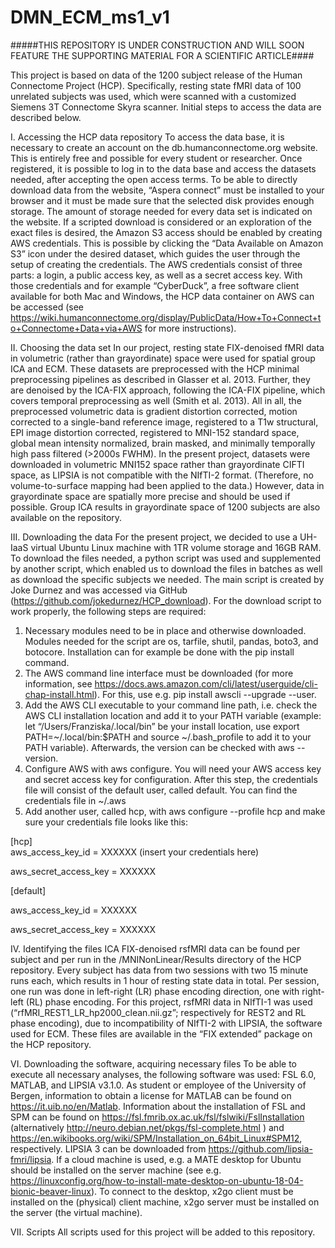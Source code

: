 # DMN_ECM_ms1_v1

#####THIS REPOSITORY IS UNDER CONSTRUCTION AND WILL SOON FEATURE THE SUPPORTING MATERIAL FOR A SCIENTIFIC ARTICLE#### 

This project is based on data of the 1200 subject release of the Human Connectome Project (HCP). Specifically, resting state fMRI data of 100 unrelated subjects was used, which were scanned with a customized Siemens 3T Connectome Skyra scanner. Initial steps to access the data are described below.

I. Accessing the HCP data repository
To access the data base, it is necessary to create an account on the db.humanconnectome.org website. This is entirely free and possible for every student or researcher. Once registered, it is possible to log in to the data base and access the datasets needed, after accepting the open access terms. To be able to directly download data from the website, “Aspera connect” must be installed to your browser and it must be made sure that the selected disk provides enough storage. The amount of storage needed for every data set is indicated on the website. If a scripted download is considered or an exploration of the exact files is desired, the Amazon S3 access should be enabled by creating AWS credentials. This is possible by clicking the “Data Available on Amazon S3” icon under the desired dataset, which guides the user through the setup of creating the credentials. The AWS credentials consist of three parts: a login, a public access key, as well as a secret access key. With those credentials and for example “CyberDuck”, a free software client available for both Mac and Windows, the HCP data container on AWS can be accessed (see https://wiki.humanconnectome.org/display/PublicData/How+To+Connect+to+Connectome+Data+via+AWS for more instructions).

II. Choosing the data set
In our project, resting state FIX-denoised fMRI data in volumetric (rather than grayordinate) space were used for spatial group ICA and ECM. These datasets are preprocessed with the HCP minimal preprocessing pipelines as described in Glasser et al. 2013. Further, they are denoised by the ICA-FIX approach, following the ICA-FIX pipeline, which covers temporal preprocessing as well (Smith et al. 2013). All in all, the preprocessed volumetric data is gradient distortion corrected, motion corrected to a single-band reference image, registered to a T1w structural, EPI image distortion corrected, registered to MNI-152 standard space, global mean intensity normalized, brain masked, and minimally temporally high pass filtered (>2000s FWHM). In the present project, datasets were downloaded in volumetric MNI152 space rather than grayordinate CIFTI space, as LIPSIA is not compatible with the NIfTI-2 format. (Therefore, no volume-to-surface mapping had been applied to the data.) However, data in grayordinate space are spatially more precise and should be used if possible. Group ICA results in grayordinate space of 1200 subjects are also available on the repository.

III. Downloading the data
For the present project, we decided to use a UH-IaaS virtual Ubuntu Linux machine with 1TR volume storage and 16GB RAM. To download the files needed, a python script was used and supplemented by another script, which enabled us to download the files in batches as well as download the specific subjects we needed. The main script is created by Joke Durnez and was accessed via GitHub (https://github.com/jokedurnez/HCP_download). For the download script to work properly, the following steps are required:
1) Necessary modules need to be in place and otherwise downloaded. Modules needed for the script are os, tarfile, shutil, pandas, boto3, and botocore. Installation can for example be done with the pip install command.
2) The AWS command line interface must be downloaded (for more information, see https://docs.aws.amazon.com/cli/latest/userguide/cli-chap-install.html). For this, use e.g. pip install awscli --upgrade --user. 
3) Add the AWS CLI executable to your command line path, i.e. check the AWS CLI installation location and add it to your PATH variable (example: let “/Users/Franziska/.local/bin” be your install location, use export PATH=~/.local/bin:$PATH and source ~/.bash_profile to add it to your PATH variable). Afterwards, the version can be checked with aws --version.
4) Configure AWS with aws configure. You will need your AWS access key and secret access key for configuration. After this step, the credentials file will consist of the default user, called default. You can find the credentials file in ~/.aws
5) Add another user, called hcp, with aws configure --profile hcp and make sure your credentials file looks like this:

[hcp]    
aws_access_key_id = XXXXXX (insert your credentials here)

aws_secret_access_key = XXXXXX

[default]

aws_access_key_id = XXXXXX 

aws_secret_access_key = XXXXXX


IV. Identifying the files 
ICA FIX-denoised rsfMRI data can be found per subject and per run in the /MNINonLinear/Results directory of the HCP repository. Every subject has data from two sessions with two 15 minute runs each, which results in 1 hour of resting state data in total. Per session, one run was done in left-right (LR) phase encoding direction, one with right-left (RL) phase encoding. For this project, rsfMRI data in NIfTI-1 was used (“rfMRI_REST1_LR_hp2000_clean.nii.gz”; respectively for REST2 and RL phase encoding), due to incompatibility of NIfTI-2 with LIPSIA, the software used for ECM. These files are available in the “FIX extended” package on the HCP repository.

VI. Downloading the software, acquiring necessary files
To be able to execute all necessary analyses, the following software was used: FSL 6.0, MATLAB, and LIPSIA v3.1.0. As student or employee of the University of Bergen, information to obtain a license for MATLAB can be found on https://it.uib.no/en/Matlab. Information about the installation of FSL and SPM can be found on https://fsl.fmrib.ox.ac.uk/fsl/fslwiki/FslInstallation (alternatively http://neuro.debian.net/pkgs/fsl-complete.html ) and https://en.wikibooks.org/wiki/SPM/Installation_on_64bit_Linux#SPM12, respectively. LIPSIA 3 can be downloaded from https://github.com/lipsia-fmri/lipsia. If a cloud machine is used, e.g. a MATE desktop for Ubuntu should be installed on the server machine (see e.g. https://linuxconfig.org/how-to-install-mate-desktop-on-ubuntu-18-04-bionic-beaver-linux). To connect to the desktop, x2go client must be installed on the (physical) client machine, x2go server must be installed on the server (the virtual machine). 

VII. Scripts
All scripts used for this project will be added to this repository. 

